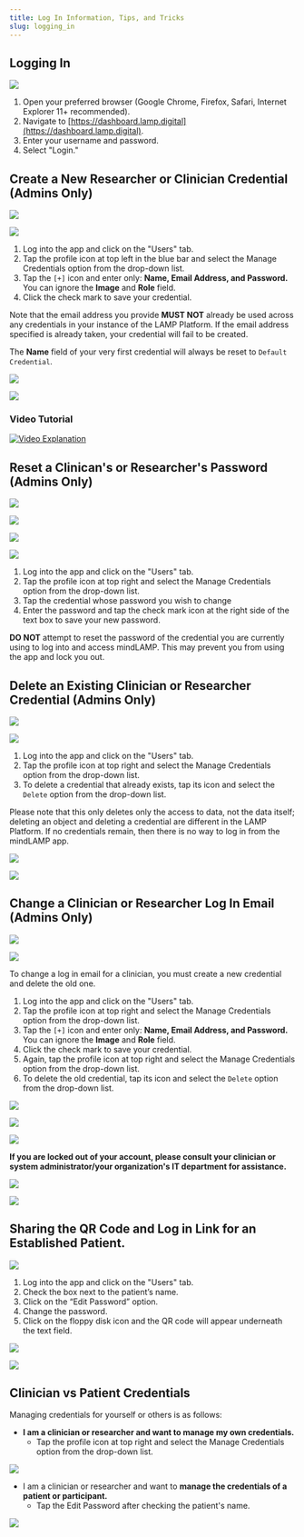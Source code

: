```yaml
---
title: Log In Information, Tips, and Tricks
slug: logging_in
---
```


## Logging In

![](assets/Screen_Shot_2020-09-21_at_10.56.36_AM.png)

1. Open your preferred browser (Google Chrome, Firefox, Safari, Internet Explorer 11+ recommended).
2. Navigate to [https://dashboard.lamp.digital](https://dashboard.lamp.digital).
3. Enter your username and password.
4. Select "Login."

## Create a New Researcher or Clinician Credential (Admins Only)

![](assets/users_tab.jpg)

![](assets/Untitled_55.jpeg)

1. Log into the app and click on the "Users" tab.
2. Tap the profile icon at top left in the blue bar and select the Manage Credentials option from the drop-down list. 
3. Tap the `[+]` icon and enter only: **Name, Email Address, and Password.** You can ignore the **Image** and **Role** field.
4. Click the check mark to save your credential.

Note that the email address you provide **MUST NOT** already be used across any credentials in your instance of the LAMP Platform. If the email address specified is already taken, your credential will fail to be created.

The **Name** field of your very first credential will always be reset to `Default Credential`. 

![](assets/Screen_Shot_2020-10-02_at_3.27.24_PM.png)

![](assets/Screen_Shot_2020-10-02_at_3.26.07_PM.png)

### Video Tutorial

[![Video Explanation](assets/add_researcher_video.jpg)](https://www.youtube.com/watch?v=mp9HrcIt4B0)

## Reset a Clinican's or Researcher's Password (Admins Only)

![](assets/users_tab.jpg)

![](assets/Untitled_61.png)

![](assets/Screen_Shot_2020-10-02_at_3.27.40_PM.png)

![](assets/Screen_Shot_2020-10-02_at_3.27.55_PM.png)

1. Log into the app and click on the "Users" tab.
2. Tap the profile icon at top right and select the Manage Credentials option from the drop-down list. 
3. Tap the credential whose password you wish to change
4. Enter the password and tap the check mark icon at the right side of the text box to save your new password.

**DO NOT** attempt to reset the password of the credential you are currently using to log into and access mindLAMP. This may prevent you from using the app and lock you out.

## Delete an Existing Clinician or Researcher Credential (Admins Only)

![](assets/users_tab.jpg)

![](assets/Untitled_61.png)

1. Log into the app and click on the "Users" tab.
2. Tap the profile icon at top right and select the Manage Credentials option from the drop-down list. 
3. To delete a credential that already exists, tap its icon and select the `Delete` option from the drop-down list.

Please note that this only deletes only the access to data, not the data itself; deleting an object and deleting a credential are different in the LAMP Platform. If no credentials remain, then there is no way to log in from the mindLAMP app.

![](assets/Untitled_62.png)

![](assets/Screen_Shot_2020-10-02_at_3.28.11_PM.png)

## Change a Clinician or Researcher Log In Email (Admins Only)

![](assets/users_tab.jpg)

![](assets/Untitled_61.png)

To change a log in email for a clinician, you must create a new credential and delete the old one.

1. Log into the app and click on the "Users" tab.
2. Tap the profile icon at top right and select the Manage Credentials option from the drop-down list. 
3. Tap the `[+]` icon and enter only: **Name, Email Address, and Password.** You can ignore the **Image** and **Role** field.
4. Click the check mark to save your credential.
5. Again, tap the profile icon at top right and select the Manage Credentials option from the drop-down list. 
6. To delete the old credential, tap its icon and select the `Delete` option from the drop-down list.

![](assets/Screen_Shot_2020-10-02_at_3.27.24_PM.png)

![](assets/Screen_Shot_2020-10-02_at_3.26.07_PM.png)

![](assets/Untitled_62.png)

**If you are locked out of your account, please consult your clinician or system administrator/your organization's IT department for assistance.**

![](assets/Untitled_62.png)

![](assets/Screen_Shot_2020-10-02_at_3.28.11_PM.png)

## Sharing the QR Code and Log in Link for an Established Patient.

![](assets/users_tab.jpg)

1. Log into the app and click on the "Users" tab.
2. Check the box next to the patient’s name.
3. Click on the “Edit Password” option.
4. Change the password.
5. Click on the floppy disk icon and the QR code will appear underneath the text field.

![](assets/Untitled_63.png)

![](assets/Untitled_64.png)

## Clinician vs Patient Credentials

Managing credentials for yourself or others is as follows:

- **I am a clinician or researcher and  want to manage my own credentials.**
    - Tap the profile icon at top right and select the Manage Credentials option from the drop-down list.

![](assets/Untitled_55.jpeg)

- I am a clinician or researcher and want to **manage the credentials of a patient or participant.**
    - Tap the Edit Password after checking the patient's name.

![](assets/Untitled_66.png)

